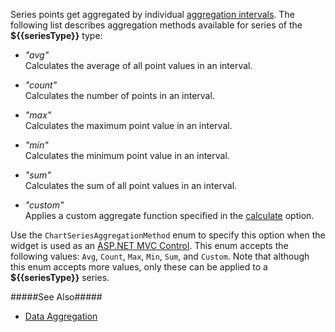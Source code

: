 Series points get aggregated by individual [aggregation intervals](/api-reference/20%20Data%20Visualization%20Widgets/dxChart/1%20Configuration/argumentAxis/aggregationInterval/aggregationInterval.md '/Documentation/ApiReference/Data_Visualization_Widgets/dxChart/Configuration/argumentAxis/aggregationInterval/'). The following list describes aggregation methods available for series of the **${{seriesType}}** type:

- *"avg"*       
Calculates the average of all point values in an interval.

- *"count"*     
Calculates the number of points in an interval.

- *"max"*       
Calculates the maximum point value in an interval.

- *"min"*       
Calculates the minimum point value in an interval.

- *"sum"*       
Calculates the sum of all point values in an interval.

- *"custom"*        
Applies a custom aggregate function specified in the [calculate](/api-reference/20%20Data%20Visualization%20Widgets/dxChart/5%20Series%20Types/CommonSeries/aggregation/calculate.md '/Documentation/ApiReference/Data_Visualization_Widgets/dxChart/Configuration/series/aggregation/#calculate') option. 

Use the `ChartSeriesAggregationMethod` enum to specify this option when the widget is used as an [ASP.NET MVC Control](/concepts/35%20ASP.NET%20MVC%20Controls/20%20Fundamentals/Fundamentals.md '/Documentation/Guide/ASP.NET_MVC_Controls/Fundamentals/'). This enum accepts the following values: `Avg`, `Count`, `Max`, `Min`, `Sum`, and `Custom`. Note that although this enum accepts more values, only these can be applied to a **${{seriesType}}** series.

#####See Also#####
- [Data Aggregation](/concepts/05%20Widgets/Chart/88%20Data%20Aggregation/Data%20Aggregation.md '/Documentation/Guide/Widgets/Chart/Data_Aggregation/')